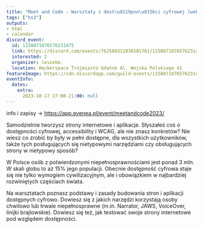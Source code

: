 ```yaml
---
title: "Meet and Code - Warsztaty z dost\u0119pno\u015bci cyfrowej (web accessibility)"
tags: ["hs3"]
outputs:
- html
- calendar
discord_event:
  id: 1158871876576231475
  link: https://discord.com/events/762566311930101761/1158871876576231475
  interested: 2
  organizer: leszekm.
  location: Hackerspace Trójmiasto Gdańsk Al. Wojska Polskiego 41
featureImage: https://cdn.discordapp.com/guild-events/1158871876576231475/05b556ba9d99af0a8053b08114f53b5a.png?size=1024
eventInfo:
  dates:
    extra:
      2023-10-17 17:00-21:00: null
---
```

info i zapisy -> https://app.evenea.pl/event/meetandcode2023/

Samodzielnie tworzysz strony internetowe i aplikacje. Słyszałeś coś o dostępności cyfrowej, accessibility i WCAG, ale nie znasz konkretów? Nie wiesz co zrobić by były w pełni dostępne, dla wszystkich użytkowników, także tych posługujących się nietypowymi narzędziami czy obsługujących strony w nietypowy sposób?

W Polsce osób z potwierdzonymi niepełnosprawnościami jest ponad 3 mln. W skali globu to aż 15% jego populacji. Obecnie dostępność cyfrowa staje się nie tylko wymogiem cywilizacyjnym, ale i obowiązkiem w najbardziej rozwiniętych częściach świata.

Na warsztatach poznasz podstawy i zasady budowania stron i aplikacji dostępnych cyfrowo. Dowiesz się z jakich narzędzi korzystają osoby chwilowo lub trwale niepełnosprawne (m.in. Narrator, JAWS, VoiceOver, linijki brajlowskie). Dowiesz się też, jak testować swoje strony internetowe pod względem dostępności.
